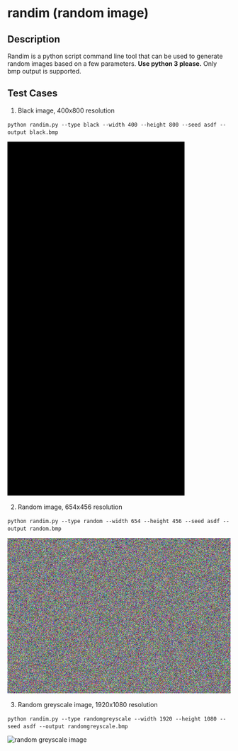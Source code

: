 # randim (random image)

## Description

Randim is a python script command line tool that can be used to generate random images based on a few parameters. **Use python 3 please.** Only bmp output is supported.

## Test Cases
1. Black image, 400x800 resolution

`python randim.py --type black --width 400 --height 800 --seed asdf --output black.bmp`

![black image](/test_output/black.bmp)

2. Random image, 654x456 resolution

`python randim.py --type random --width 654 --height 456 --seed asdf --output random.bmp`

![random image](/test_output/random.bmp)

3. Random greyscale image, 1920x1080 resolution

`python randim.py --type randomgreyscale --width 1920 --height 1080 --seed asdf --output randomgreyscale.bmp`

![random greyscale image](/test_output/randomgreyscale.bmp)

